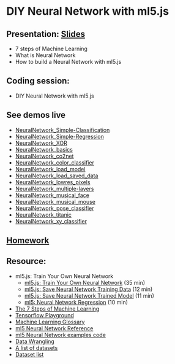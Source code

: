 # DIY Neural Network with ml5.js

## Presentation: [Slides](https://docs.google.com/presentation/d/1PkU1P8kFvpEr3JoR0cYCyZ-HmZ3CXeeVoKXHWQc7TWk/edit?usp=sharing)
- 7 steps of Machine Learning
- What is Neural Network
- How to build a Neural Network with ml5.js

## Coding session:
- DIY Neural Network with ml5.js

## See demos live
- [NeuralNetwork_Simple-Classification](https://yining1023.github.io/machine-learning-for-the-web/week8-diynn/NeuralNetwork_Simple-Classification)
- [NeuralNetwork_Simple-Regression](https://yining1023.github.io/machine-learning-for-the-web/week8-diynn/NeuralNetwork_Simple-Regression)
- [NeuralNetwork_XOR](https://yining1023.github.io/machine-learning-for-the-web/week8-diynn/NeuralNetwork_XOR)
- [NeuralNetwork_basics](https://yining1023.github.io/machine-learning-for-the-web/week8-diynn/NeuralNetwork_basics)
- [NeuralNetwork_co2net](https://yining1023.github.io/machine-learning-for-the-web/week8-diynn/NeuralNetwork_co2net)
- [NeuralNetwork_color_classifier](https://yining1023.github.io/machine-learning-for-the-web/week8-diynn/NeuralNetwork_color_classifier)
- [NeuralNetwork_load_model](https://yining1023.github.io/machine-learning-for-the-web/week8-diynn/NeuralNetwork_load_model)
- [NeuralNetwork_load_saved_data](https://yining1023.github.io/machine-learning-for-the-web/week8-diynn/NeuralNetwork_load_saved_data)
- [NeuralNetwork_lowres_pixels](https://yining1023.github.io/machine-learning-for-the-web/week8-diynn/NeuralNetwork_lowres_pixels)
- [NeuralNetwork_multiple-layers](https://yining1023.github.io/machine-learning-for-the-web/week8-diynn/NeuralNetwork_multiple-layers)
- [NeuralNetwork_musical_face](https://yining1023.github.io/machine-learning-for-the-web/week8-diynn/NeuralNetwork_musical_face)
- [NeuralNetwork_musical_mouse](https://yining1023.github.io/machine-learning-for-the-web/week8-diynn/NeuralNetwork_musical_mouse)
- [NeuralNetwork_pose_classifier](https://yining1023.github.io/machine-learning-for-the-web/week8-diynn/NeuralNetwork_pose_classifier)
- [NeuralNetwork_titanic](https://yining1023.github.io/machine-learning-for-the-web/week8-diynn/NeuralNetwork_titanic)
- [NeuralNetwork_xy_classifier](https://yining1023.github.io/machine-learning-for-the-web/week8-diynn/NeuralNetwork_xy_classifier)

## [Homework](https://github.com/yining1023/machine-learning-for-the-web/wiki/Week-10-2021-Fall)

## Resource:
- ml5.js: Train Your Own Neural Network
  - [ml5.js: Train Your Own Neural Network](https://youtu.be/8HEgeAbYphA?list=PLRqwX-V7Uu6YPSwT06y_AEYTqIwbeam3y) (35 min)
  - [ml5.js: Save Neural Network Training Data](https://youtu.be/q6cwxORPDo8?list=PLRqwX-V7Uu6YPSwT06y_AEYTqIwbeam3y) (12 min)
  - [ml5.js: Save Neural Network Trained Model](https://youtu.be/wUrg9Hjkhg0?list=PLRqwX-V7Uu6YPSwT06y_AEYTqIwbeam3y) (11 min)
  - [ml5: Neural Network Regression](https://youtu.be/fFzvwdkzr_c?list=PLRqwX-V7Uu6YPSwT06y_AEYTqIwbeam3y) (10 min)
- [The 7 Steps of Machine Learning](https://youtu.be/nKW8Ndu7Mjw)
- [Tensorflow Playground](https://playground.tensorflow.org)
- [Machine Learning Glossary](https://developers.google.com/machine-learning/glossary)
- [ml5 Neural Network Reference](https://learn.ml5js.org/docs/#/reference/neural-network)
- [ml5 Neural Network examples code](https://github.com/yining1023/machine-learning-for-the-web/tree/master/week8-diynn)
- [Data Wrangling](https://github.com/ml5js/Intro-ML-Arts-IMA/blob/source/04_diy_neural/data-tutorial.md)
- [A list of datasets](https://github.com/ml5js/Intro-ML-Arts-IMA/wiki/Datasets)
- [Dataset list](https://www.datasetlist.com/)
